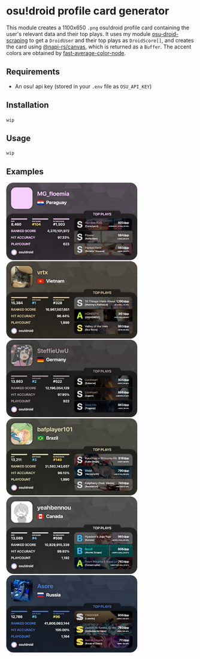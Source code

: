 # osu!droid profile card generator

This module creates a 1100x650 `.png` osu!droid profile card containing the user's relevant data and their top plays. It uses my module [osu-droid-scraping](https://github.com/floemia/osu-droid-scraping) to get a `DroidUser` and their top plays as `DroidScore[]`, and creates the card using [@napi-rs/canvas](https://github.com/Brooooooklyn/canvas), which is returned as a `Buffer`. The accent colors are obtained by [fast-average-color-node](https://github.com/fast-average-color/fast-average-color-node).

## Requirements
- An osu! api key (stored in your `.env` file as `OSU_API_KEY`)

## Installation
`wip`
## Usage
`wip`
## Examples
<img src="./examples/177955.png" width=350> <img src="./examples/267834.png" width=350>
<img src="./examples/164774.png" width=350> <img src="./examples/124634.png" width=350>
<img src="./examples/162856.png" width=350> <img src="./examples/406407.png" width=350>

